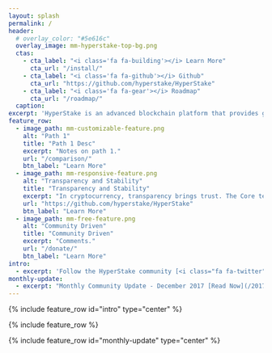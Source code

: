 ```yaml
---
layout: splash
permalink: /
header:
  # overlay_color: "#5e616c"
  overlay_image: mm-hyperstake-top-bg.png
  ctas:
    - cta_label: "<i class='fa fa-building'></i> Learn More"
      cta_url: "/install/"
    - cta_label: "<i class='fa fa-github'></i> Github"
      cta_url: "https://github.com/hyperstake/HyperStake"
    - cta_label: "<i class='fa fa-gear'></i> Roadmap"
      cta_url: "/roadmap/"
  caption:
excerpt: 'HyperStake is an advanced blockchain platform that provides generous rewards to users for securing the blockchain without the need for complicated mining equipment. <br />'
feature_row:
  - image_path: mm-customizable-feature.png
    alt: "Path 1"
    title: "Path 1 Desc"
    excerpt: "Notes on path 1."
    url: "/comparison/"
    btn_label: "Learn More"
  - image_path: mm-responsive-feature.png
    alt: "Transparency and Stability"
    title: "Transparency and Stability"
    excerpt: "In cryptocurrency, transparency brings trust. The Core team hold strong transparency in its financial and development process. Our strong principles also build a stable platform."
    url: "https://github.com/hyperstake/HyperStake"
    btn_label: "Learn More"
  - image_path: mm-free-feature.png
    alt: "Community Driven"
    title: "Community Driven"
    excerpt: "Comments."
    url: "/donate/"
    btn_label: "Learn More"
intro:
  - excerpt: 'Follow the HyperStake community [<i class="fa fa-twitter"></i> @HyperStake](https://twitter.com/HyperStake){: .btn .btn--twitter} [Discord](https://discord.gg/dqVrxNV){: .btn .btn--google-plus}'
monthly-update:
  - excerpt: "Monthly Community Update - December 2017 [Read Now](/2017/12/30/monthly-update-dec-2017/){: .btn}"
---
```


{% include feature_row id="intro" type="center" %}

{% include feature_row %}

{% include feature_row id="monthly-update" type="center" %}
